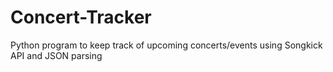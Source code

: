 # Concert-Tracker
Python program to keep track of upcoming concerts/events using Songkick API and JSON parsing
